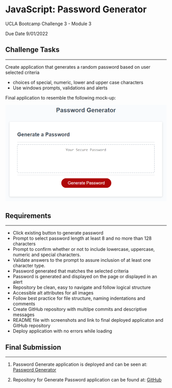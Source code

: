# JavaScript: Password Generator

UCLA Bootcamp Challenge 3 - Module 3

Due Date 9/01/2022

## Challenge Tasks
---

Create application that generates a random password based on user selected criteria
- choices of special, numeric, lower and upper case characters
- Use windows prompts, validations and alerts

Final application to resemble the following mock-up:

![rectangular box with words your secure password displayed inside and red button underneath saying generate password.](./Assets/03-javascript-homework-demo.png)
## Requirements
---

- Click existing button to generate password
- Prompt to select password length at least 8 and no more than 128 characters
- Prompt to confirm whether or not to include lowercase, uppercase, numeric and special characters.
- Validate answers to the prompt to assure inclusion of at least one character type.
- Password generated that matches the selected criteria
- Password is generated and displayed on the page or displayed in an alert
- Repository be clean, easy to navigate and follow logical structure
- Accessible alt attributes for all images
- Follow best practice for file structure, naming indentations and comments
- Create GitHub repository with multilpe commits and descriptive messages
- README file with screenshots and link to final deployed applicaton and GitHub repository
- Deploy application with no errors while loading


## Final Submission
---
1. Password Generate application is deployed and can be seen at: [Password Generator](https://me-ross.github.io/password-generator/)

2. Repository for Generate Password application can be found at: [GitHub](https://github.com/Me-ross/password-generator/)

